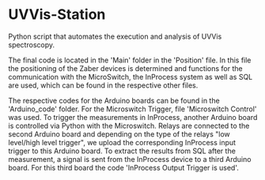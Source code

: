# **UVVis-Station**

Python script that automates the execution and analysis of UVVis spectroscopy.


The final code is located in the 'Main' folder in the 'Position' file. In this file the positioning of the Zaber devices is determined and functions for the communication with the MicroSwitch, the InProcess system as well as SQL are used, which can be found in the respective other files. 

The respective codes for the Arduino boards can be found in the 'Arduino_code' folder. For the Microswitch Trigger, file 'Microswitch Control' was used. To trigger the measurements in InProcess, another Arduino board is controlled via Python with the Microswitch. Relays are connected to the second Arduino board and depending on the type of the relays "low level/high level trigger", we upload the corresponding InProcess input trigger to this Arduino board. To extract the results from SQL after the measurement, a signal is sent from the InProcess device to a third Arduino board. For this third board the code 'InProcess Output Trigger is used'.
